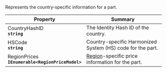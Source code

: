 
Represents the country-specific information for a part.

| Property | Summary |
|----------|---------|
| CountryHashID <div><strong>``string``</strong></div> | The Identity Hash ID of the country. |
| HSCode <div><strong>``string``</strong></div> | Country-specific Harmonized System (HS) code for the part. |
| RegionPrices <div><strong>``IEnumerable<RegionPriceModel>``</strong></div> | [Region](/generated/Models/Part/RegionPriceModel.html)-specific price information for the part. |
